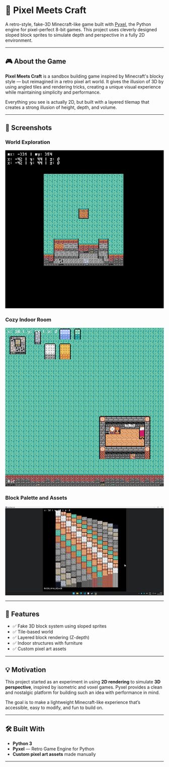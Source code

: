 # 🧱 Pixel Meets Craft

A retro-style, fake-3D Minecraft-like game built with [Pyxel](https://github.com/kitao/pyxel), the Python engine for pixel-perfect 8-bit games. This project uses cleverly designed sloped block sprites to simulate depth and perspective in a fully 2D environment.

---

## 🎮 About the Game

**Pixel Meets Craft** is a sandbox building game inspired by Minecraft's blocky style — but reimagined in a retro pixel art world. It gives the illusion of 3D by using angled tiles and rendering tricks, creating a unique visual experience while maintaining simplicity and performance.

Everything you see is actually 2D, but built with a layered tilemap that creates a strong illusion of height, depth, and volume.

---

## 📸 Screenshots

### World Exploration
![World Scene](imgs/print1.jpg)

### Cozy Indoor Room
![Room Interior](imgs/print2.jpg)

### Block Palette and Assets
![Block Display](imgs/print3.jpg)

---

## 🧱 Features

- ✅ Fake 3D block system using sloped sprites
- ✅ Tile-based world
- ✅ Layered block rendering (Z-depth)
- ✅ Indoor structures with furniture
- ✅ Custom pixel art assets

---

## 💡 Motivation

This project started as an experiment in using **2D rendering** to simulate **3D perspective**, inspired by isometric and voxel games. Pyxel provides a clean and nostalgic platform for building such an idea with performance in mind.

The goal is to make a lightweight Minecraft-like experience that’s accessible, easy to modify, and fun to build on.

---

## 🛠 Built With

- **Python 3**
- **Pyxel** — Retro Game Engine for Python
- **Custom pixel art assets** made manually

---
